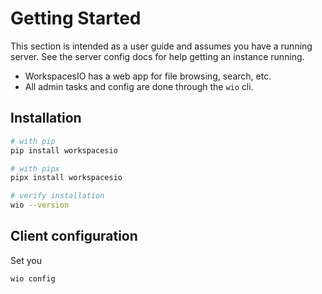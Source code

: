 # Getting Started

This section is intended as a user guide and assumes you have a running server.  See the server config docs for help getting an instance running.

* WorkspacesIO has a web app for file browsing, search, etc.
* All admin tasks and config are done through the `wio` cli.

## Installation

``` bash
# with pip
pip install workspacesio

# with pipx
pipx install workspacesio

# verify installation
wio --version
```

## Client configuration

Set you

``` bash
wio config
```
